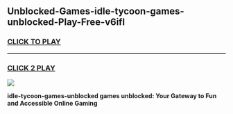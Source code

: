 
## Unblocked-Games-idle-tycoon-games-unblocked-Play-Free-v6ifl
<h3>
<a href="https://premium76.site?title=idle-tycoon-games-unblocked&ref=10A">CLICK TO PLAY</a></h3>
<hr>

<h3>
<a href="https://premium76.site?title=idle-tycoon-games-unblocked&ref=10A">CLICK 2 PLAY</a>
  
</h3>

<a href="https://premium76.site?title=idle-tycoon-games-unblocked&ref=10A"><img src="https://clearcache.store/games.png"></a>


**idle-tycoon-games-unblocked games unblocked: Your Gateway to Fun and Accessible Online Gaming**
